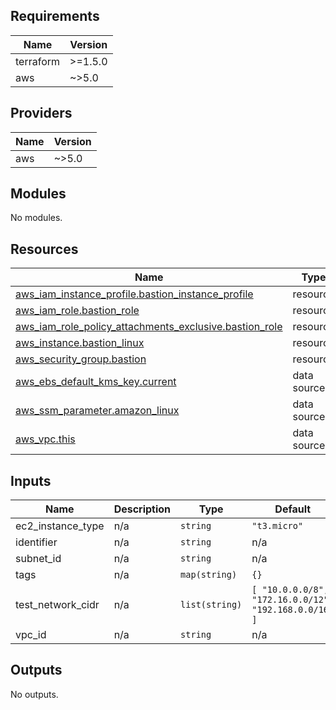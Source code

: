 <!-- BEGIN_TF_DOCS -->
## Requirements

| Name | Version |
|------|---------|
| terraform | >=1.5.0 |
| aws | ~>5.0 |

## Providers

| Name | Version |
|------|---------|
| aws | ~>5.0 |

## Modules

No modules.

## Resources

| Name | Type |
|------|------|
| [aws_iam_instance_profile.bastion_instance_profile](https://registry.terraform.io/providers/hashicorp/aws/latest/docs/resources/iam_instance_profile) | resource |
| [aws_iam_role.bastion_role](https://registry.terraform.io/providers/hashicorp/aws/latest/docs/resources/iam_role) | resource |
| [aws_iam_role_policy_attachments_exclusive.bastion_role](https://registry.terraform.io/providers/hashicorp/aws/latest/docs/resources/iam_role_policy_attachments_exclusive) | resource |
| [aws_instance.bastion_linux](https://registry.terraform.io/providers/hashicorp/aws/latest/docs/resources/instance) | resource |
| [aws_security_group.bastion](https://registry.terraform.io/providers/hashicorp/aws/latest/docs/resources/security_group) | resource |
| [aws_ebs_default_kms_key.current](https://registry.terraform.io/providers/hashicorp/aws/latest/docs/data-sources/ebs_default_kms_key) | data source |
| [aws_ssm_parameter.amazon_linux](https://registry.terraform.io/providers/hashicorp/aws/latest/docs/data-sources/ssm_parameter) | data source |
| [aws_vpc.this](https://registry.terraform.io/providers/hashicorp/aws/latest/docs/data-sources/vpc) | data source |

## Inputs

| Name | Description | Type | Default | Required |
|------|-------------|------|---------|:--------:|
| ec2\_instance\_type | n/a | `string` | `"t3.micro"` | no |
| identifier | n/a | `string` | n/a | yes |
| subnet\_id | n/a | `string` | n/a | yes |
| tags | n/a | `map(string)` | `{}` | no |
| test\_network\_cidr | n/a | `list(string)` | ```[ "10.0.0.0/8", "172.16.0.0/12", "192.168.0.0/16" ]``` | no |
| vpc\_id | n/a | `string` | n/a | yes |

## Outputs

No outputs.
<!-- END_TF_DOCS -->